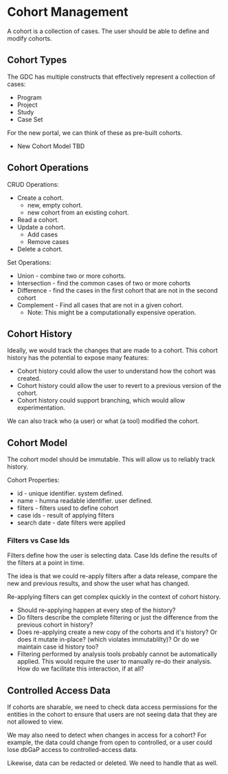 # Cohort Management

A cohort is a collection of cases. The user should be able to define and modify cohorts.

## Cohort Types

The GDC has multiple constructs that effectively represent a collection of cases:

- Program
- Project
- Study
- Case Set

For the new portal, we can think of these as pre-built cohorts.

- New Cohort Model TBD

## Cohort Operations

CRUD Operations:

- Create a cohort.
  - new, empty cohort.
  - new cohort from an existing cohort.
- Read a cohort.
- Update a cohort.
  - Add cases
  - Remove cases
- Delete a cohort.

Set Operations:

- Union - combine two or more cohorts.
- Intersection - find the common cases of two or more cohorts
- Difference - find the cases in the first cohort that are not in the second cohort
- Complement - Find all cases that are not in a given cohort.
  - Note: This might be a computationally expensive operation.

## Cohort History

Ideally, we would track the changes that are made to a cohort. This cohort history has the potential to expose many features:

- Cohort history could allow the user to understand how the cohort was created.
- Cohort history could allow the user to revert to a previous version of the cohort.
- Cohort history could support branching, which would allow experimentation.

We can also track who (a user) or what (a tool) modified the cohort.

## Cohort Model

The cohort model should be immutable. This will allow us to reliably track history.

Cohort Properties:

- id - unique identifier. system defined.
- name - humna readable identifier. user defined.
- filters - filters used to define cohort
- case ids - result of applying filters
- search date - date filters were applied

### Filters vs Case Ids

Filters define how the user is selecting data. Case Ids define the results of the filters at a point in time.

The idea is that we could re-apply filters after a data release, compare the new and previous results, and show the user what has changed.

Re-applying filters can get complex quickly in the context of cohort history.

- Should re-applying happen at every step of the history?
- Do filters describe the complete filtering or just the difference from the previous cohort in history?
- Does re-applying create a new copy of the cohorts and it's history? Or does it mutate in-place? (which violates immutablilty)? Or do we maintain case id history too?
- Filtering performed by analysis tools probably cannot be automatically applied. This would require the user to manually re-do their analysis. How do we facilitate this interaction, if at all?

## Controlled Access Data

If cohorts are sharable, we need to check data access permissions for the entities in the cohort to ensure that users are not seeing data that they are not allowed to view.

We may also need to detect when changes in access for a cohort? For example, the data could change from open to controlled, or a user could lose dbGaP access to controlled-access data.

Likewise, data can be redacted or deleted. We need to handle that as well.
